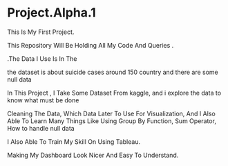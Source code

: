 # Project.Alpha.1

This Is My First Project.

This Repository Will Be Holding All My Code And Queries .

.The Data I Use Is In The 

the dataset is about suicide cases around 150 country and there are some null data

In This Project , I Take Some Dataset From kaggle, and i explore the data to know what must be done

Cleaning The Data, Which Data Later To Use For Visualization, And I Also Able To Learn Many Things
Like Using Group By Function, Sum Operator, How to handle null data

I Also Able To Train My Skill On Using Tableau.

Making My Dashboard Look Nicer And Easy To Understand.


